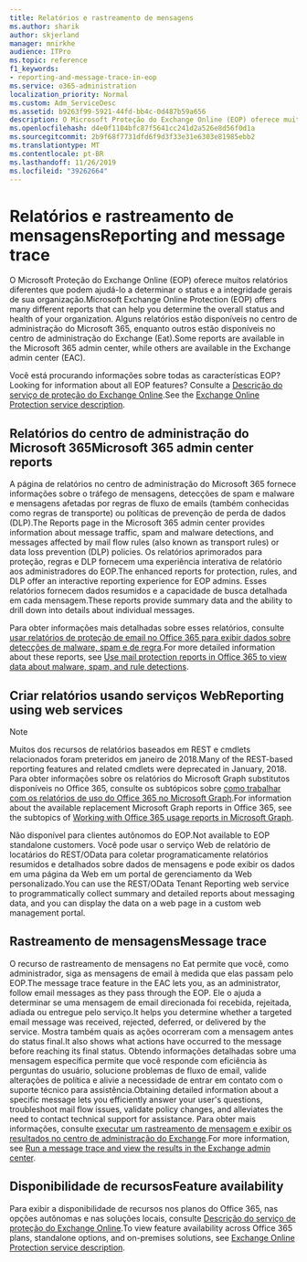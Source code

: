 ```yaml
---
title: Relatórios e rastreamento de mensagens
ms.author: sharik
author: skjerland
manager: mnirkhe
audience: ITPro
ms.topic: reference
f1_keywords:
- reporting-and-message-trace-in-eop
ms.service: o365-administration
localization_priority: Normal
ms.custom: Adm_ServiceDesc
ms.assetid: b9263f99-5921-44fd-bb4c-0d487b59a656
description: O Microsoft Proteção do Exchange Online (EOP) oferece muitos relatórios diferentes que podem ajudá-lo a determinar o status e a integridade gerais de sua organização. Alguns relatórios estão disponíveis no centro de administração do Microsoft 365, enquanto outros estão disponíveis no centro de administração do Exchange (Eat).
ms.openlocfilehash: d4e0f1104bfc87f5641cc241d2a526e8d56f0d1a
ms.sourcegitcommit: 2b9f68f7731dfd6f9d3f33e31e6303e81985ebb2
ms.translationtype: MT
ms.contentlocale: pt-BR
ms.lasthandoff: 11/26/2019
ms.locfileid: "39262664"
---
```

# <a name="reporting-and-message-trace"></a><span data-ttu-id="9403e-104">Relatórios e rastreamento de mensagens</span><span class="sxs-lookup"><span data-stu-id="9403e-104">Reporting and message trace</span></span>

<span data-ttu-id="9403e-105">O Microsoft Proteção do Exchange Online (EOP) oferece muitos relatórios diferentes que podem ajudá-lo a determinar o status e a integridade gerais de sua organização.</span><span class="sxs-lookup"><span data-stu-id="9403e-105">Microsoft Exchange Online Protection (EOP) offers many different reports that can help you determine the overall status and health of your organization.</span></span> <span data-ttu-id="9403e-106">Alguns relatórios estão disponíveis no centro de administração do Microsoft 365, enquanto outros estão disponíveis no centro de administração do Exchange (Eat).</span><span class="sxs-lookup"><span data-stu-id="9403e-106">Some reports are available in the Microsoft 365 admin center, while others are available in the Exchange admin center (EAC).</span></span>

<span data-ttu-id="9403e-107">Você está procurando informações sobre todas as características EOP?</span><span class="sxs-lookup"><span data-stu-id="9403e-107">Looking for information about all EOP features?</span></span> <span data-ttu-id="9403e-108">Consulte a [Descrição do serviço de proteção do Exchange Online](exchange-online-protection-service-description.md).</span><span class="sxs-lookup"><span data-stu-id="9403e-108">See the [Exchange Online Protection service description](exchange-online-protection-service-description.md).</span></span>

## <a name="microsoft-365-admin-center-reports"></a><span data-ttu-id="9403e-109">Relatórios do centro de administração do Microsoft 365</span><span class="sxs-lookup"><span data-stu-id="9403e-109">Microsoft 365 admin center reports</span></span>

<span data-ttu-id="9403e-110">A página de relatórios no centro de administração do Microsoft 365 fornece informações sobre o tráfego de mensagens, detecções de spam e malware e mensagens afetadas por regras de fluxo de emails (também conhecidas como regras de transporte) ou políticas de prevenção de perda de dados (DLP).</span><span class="sxs-lookup"><span data-stu-id="9403e-110">The Reports page in the Microsoft 365 admin center provides information about message traffic, spam and malware detections, and messages affected by mail flow rules (also known as transport rules) or data loss prevention (DLP) policies.</span></span> <span data-ttu-id="9403e-111">Os relatórios aprimorados para proteção, regras e DLP fornecem uma experiência interativa de relatório aos administradores do EOP.</span><span class="sxs-lookup"><span data-stu-id="9403e-111">The enhanced reports for protection, rules, and DLP offer an interactive reporting experience for EOP admins.</span></span> <span data-ttu-id="9403e-112">Esses relatórios fornecem dados resumidos e a capacidade de busca detalhada em cada mensagem.</span><span class="sxs-lookup"><span data-stu-id="9403e-112">These reports provide summary data and the ability to drill down into details about individual messages.</span></span>

<span data-ttu-id="9403e-113">Para obter informações mais detalhadas sobre esses relatórios, consulte [usar relatórios de proteção de email no Office 365 para exibir dados sobre detecções de malware, spam e de regra](https://docs.microsoft.com/exchange/monitoring/use-mail-protection-reports).</span><span class="sxs-lookup"><span data-stu-id="9403e-113">For more detailed information about these reports, see [Use mail protection reports in Office 365 to view data about malware, spam, and rule detections](https://docs.microsoft.com/exchange/monitoring/use-mail-protection-reports).</span></span>

## <a name="reporting-using-web-services"></a><span data-ttu-id="9403e-114">Criar relatórios usando serviços Web</span><span class="sxs-lookup"><span data-stu-id="9403e-114">Reporting using web services</span></span>

> [!NOTE]
> <span data-ttu-id="9403e-115">Muitos dos recursos de relatórios baseados em REST e cmdlets relacionados foram preteridos em janeiro de 2018.</span><span class="sxs-lookup"><span data-stu-id="9403e-115">Many of the REST-based reporting features and related cmdlets were deprecated in January, 2018.</span></span> <span data-ttu-id="9403e-116">Para obter informações sobre os relatórios do Microsoft Graph substitutos disponíveis no Office 365, consulte os subtópicos sobre [como trabalhar com os relatórios de uso do Office 365 no Microsoft Graph](https://go.microsoft.com/fwlink/p/?LinkID=865135).</span><span class="sxs-lookup"><span data-stu-id="9403e-116">For information about the available replacement Microsoft Graph reports in Office 365, see the subtopics of [Working with Office 365 usage reports in Microsoft Graph](https://go.microsoft.com/fwlink/p/?LinkID=865135).</span></span>

<span data-ttu-id="9403e-117">Não disponível para clientes autônomos do EOP.</span><span class="sxs-lookup"><span data-stu-id="9403e-117">Not available to EOP standalone customers.</span></span> <span data-ttu-id="9403e-118">Você pode usar o serviço Web de relatório de locatários do REST/OData para coletar programaticamente relatórios resumidos e detalhados sobre dados de mensagens e pode exibir os dados em uma página da Web em um portal de gerenciamento da Web personalizado.</span><span class="sxs-lookup"><span data-stu-id="9403e-118">You can use the REST/OData Tenant Reporting web service to programmatically collect summary and detailed reports about messaging data, and you can display the data on a web page in a custom web management portal.</span></span>

## <a name="message-trace"></a><span data-ttu-id="9403e-119">Rastreamento de mensagens</span><span class="sxs-lookup"><span data-stu-id="9403e-119">Message trace</span></span>

<span data-ttu-id="9403e-120">O recurso de rastreamento de mensagens no Eat permite que você, como administrador, siga as mensagens de email à medida que elas passam pelo EOP.</span><span class="sxs-lookup"><span data-stu-id="9403e-120">The message trace feature in the EAC lets you, as an administrator, follow email messages as they pass through the EOP.</span></span> <span data-ttu-id="9403e-121">Ele o ajuda a determinar se uma mensagem de email direcionada foi recebida, rejeitada, adiada ou entregue pelo serviço.</span><span class="sxs-lookup"><span data-stu-id="9403e-121">It helps you determine whether a targeted email message was received, rejected, deferred, or delivered by the service.</span></span> <span data-ttu-id="9403e-122">Mostra também quais as ações ocorreram com a mensagem antes do status final.</span><span class="sxs-lookup"><span data-stu-id="9403e-122">It also shows what actions have occurred to the message before reaching its final status.</span></span> <span data-ttu-id="9403e-123">Obtendo informações detalhadas sobre uma mensagem específica permite que você responde com eficiência às perguntas do usuário, solucione problemas de fluxo de email, valide alterações de política e alivie a necessidade de entrar em contato com o suporte técnico para assistência.</span><span class="sxs-lookup"><span data-stu-id="9403e-123">Obtaining detailed information about a specific message lets you efficiently answer your user's questions, troubleshoot mail flow issues, validate policy changes, and alleviates the need to contact technical support for assistance.</span></span> <span data-ttu-id="9403e-124">Para obter mais informações, consulte [executar um rastreamento de mensagem e exibir os resultados no centro de administração do Exchange](https://docs.microsoft.com/exchange/monitoring/trace-an-email-message/run-a-message-trace-and-view-results).</span><span class="sxs-lookup"><span data-stu-id="9403e-124">For more information, see [Run a message trace and view the results in the Exchange admin center](https://docs.microsoft.com/exchange/monitoring/trace-an-email-message/run-a-message-trace-and-view-results).</span></span>

## <a name="feature-availability"></a><span data-ttu-id="9403e-125">Disponibilidade de recursos</span><span class="sxs-lookup"><span data-stu-id="9403e-125">Feature availability</span></span>

<span data-ttu-id="9403e-126">Para exibir a disponibilidade de recursos nos planos do Office 365, nas opções autônomas e nas soluções locais, consulte [Descrição do serviço de proteção do Exchange Online](exchange-online-protection-service-description.md).</span><span class="sxs-lookup"><span data-stu-id="9403e-126">To view feature availability across Office 365 plans, standalone options, and on-premises solutions, see [Exchange Online Protection service description](exchange-online-protection-service-description.md).</span></span>
